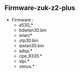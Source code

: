 ## Firmware-zuk-z2-plus


- Firmware : 
   - a530_*
   - bdwlan30.bin
   - wlan/*
   - otp30.bin
   - qwlan30.bin
   - adsp.*
   - cpe_9335.*
   - slpi.*
   - venus.*
